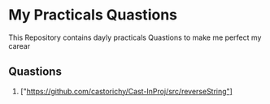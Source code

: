# **My Practicals Quastions**
This Repository contains dayly practicals Quastions to make me perfect my carear

##  **Quastions**

1. ["https://github.com/castorichy/Cast-InProj/src/reverseString"]

